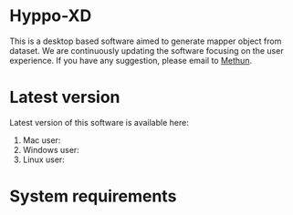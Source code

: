 # Hyppo-XD
This is a desktop based software aimed to generate mapper object from dataset. We are continuously updating the software focusing on the user experience. If you have any suggestion, please email to [Methun](mailto:mhmethun@gmail.com).

# Latest version
Latest version of this software is available here:
1. Mac user: 
2. Windows user:
3. Linux user:

# System requirements

